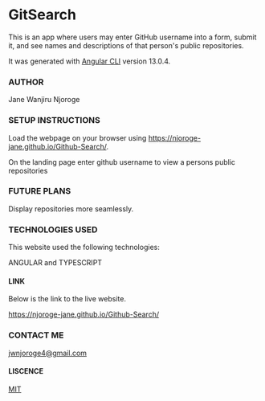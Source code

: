 # GitSearch

This is an app where users may enter GitHub username into a form, submit it, and see names and descriptions of that person's public repositories.

It was generated with [Angular CLI](https://github.com/angular/angular-cli) version 13.0.4.



### AUTHOR

Jane Wanjiru Njoroge

### SETUP INSTRUCTIONS

Load the webpage on your browser using https://njoroge-jane.github.io/Github-Search/.

On the landing page enter github username to view a persons public repositories


### FUTURE PLANS
Display repositories more seamlessly.

### TECHNOLOGIES USED

This website used the following technologies:

ANGULAR and TYPESCRIPT

#### LINK

Below is the link to the live website.

https://njoroge-jane.github.io/Github-Search/

### CONTACT ME

jwnjoroge4@gmail.com

#### LISCENCE

[MIT](https://choosealicense.com/licenses/mit/)





